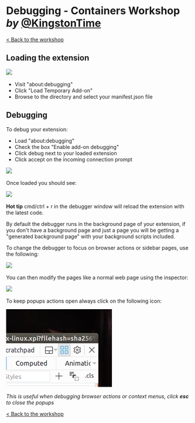 # Debugging - Containers Workshop *by* [@KingstonTime](https://twitter.com/KingstonTime)

[< Back to the workshop](README.md)

## Loading the extension

![](images/extensions/about-debugging.png)

- Visit "about:debugging"
- Click "Load Temporary Add-on"
- Browse to the directory and select your manifest.json file

## Debugging

To debug your extension:

- Load "about:debugging"
- Check the box "Enable add-on debugging"
- Click debug next to your loaded extension
- Click accept on the incoming connection prompt

![](images/extensions/accept-debugging.png)

Once loaded you should see:

![](images/extensions/debugging.png)

**Hot tip** cmd/ctrl + r in the debugger window will reload the extension with the latest code.

By default the debugger runs in the background page of your extension, if you don't have a background page and just a page you will be getting a "generated background page" with your background scripts included.

To change the debugger to focus on browser actions or sidebar pages, use the following:

![](images/extensions/generated-background.png)

You can then modify the pages like a normal web page using the inspector:

![](images/extensions/inspector.png)


To keep popups actions open always click on the following icon:

![](images/extensions/disable-popup-autohide.png)

*This is useful when debugging browser actions or context menus, click **esc** to close the popups*


[< Back to the workshop](README.md)
